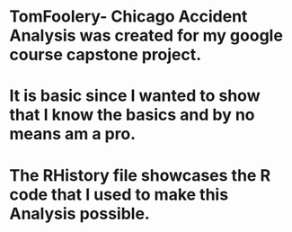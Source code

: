 # TomFoolery- Chicago Accident Analysis was created for my google course capstone project. 
# It is basic since I wanted to show that I know the basics and by no means am a pro.
# The RHistory file showcases the R code that I used to make this Analysis possible.
